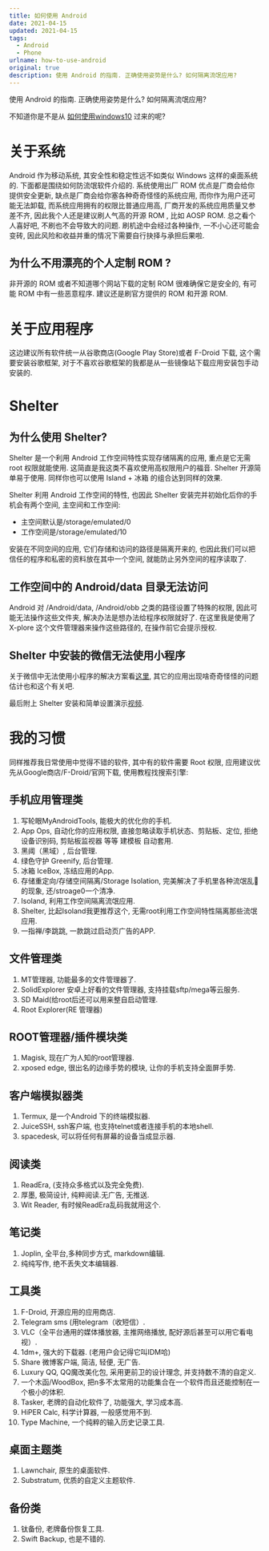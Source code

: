 ```yaml
---
title: 如何使用 Android
date: 2021-04-15
updated: 2021-04-15
tags:
  - Android
  - Phone
urlname: how-to-use-android
original: true
description: 使用 Android 的指南. 正确使用姿势是什么? 如何隔离流氓应用? 
---
```

使用 Android 的指南. 正确使用姿势是什么? 如何隔离流氓应用? 
<!--more-->

不知道你是不是从 [如何使用windows10](/post/how-to-use-windows10) 过来的呢?

# 关于系统

Android 作为移动系统, 其安全性和稳定性远不如类似 Windows 这样的桌面系统的. 下面都是围绕如何防流氓软件介绍的.
系统使用出厂 ROM 优点是厂商会给你提供安全更新, 缺点是厂商会给你塞各种奇奇怪怪的系统应用, 而你作为用户还可能无法卸载, 而系统应用拥有的权限比普通应用高, 厂商开发的系统应用质量又参差不齐, 因此我个人还是建议刷人气高的开源 ROM , 比如 AOSP ROM. 总之看个人喜好吧, 不刷也不会导致大的问题. 刷机途中会经过各种操作, 一不小心还可能会变砖, 因此风险和收益并重的情况下需要自行抉择与承担后果啦.

## 为什么不用漂亮的个人定制 ROM ?

非开源的 ROM 或者不知道哪个网站下载的定制 ROM 很难确保它是安全的, 有可能 ROM 中有一些恶意程序. 建议还是刷官方提供的 ROM 和开源 ROM.

# 关于应用程序

这边建议所有软件统一从谷歌商店(Google Play Store)或者 F-Droid 下载, 这个需要安装谷歌框架, 对于不喜欢谷歌框架的我都是从一些镜像站下载应用安装包手动安装的.

# Shelter

## 为什么使用 Shelter?

Shelter 是一个利用 Android 工作空间特性实现存储隔离的应用, 重点是它无需 root 权限就能使用. 这简直是我这类不喜欢使用高权限用户的福音. Shelter 开源简单易于使用. 同样你也可以使用 Island + 冰箱 的组合达到同样的效果.

Shelter 利用 Android 工作空间的特性, 也因此 Shelter 安装完并初始化后你的手机会有两个空间, 主空间和工作空间:
- 主空间默认是/storage/emulated/0
- 工作空间是/storage/emulated/10

安装在不同空间的应用, 它们存储和访问的路径是隔离开来的, 也因此我们可以把信任的程序和私密的资料放在其中一个空间, 就能防止另外空间的程序读取了.

## 工作空间中的 Android/data 目录无法访问

Android 对 /Android/data, /Android/obb 之类的路径设置了特殊的权限, 因此可能无法操作这些文件夹, 解决办法是想办法给程序权限就好了. 在这里我是使用了 X-plore 这个文件管理器来操作这些路径的, 在操作前它会提示授权.

## Shelter 中安装的微信无法使用小程序

关于微信中无法使用小程序的解决方案看[这里](https://www.52pojie.cn/thread-1051304-1-1.html), 其它的应用出现啥奇奇怪怪的问题估计也和这个有关吧.

最后附上 Shelter 安装和简单设置演示[视频](https://b23.tv/0RArGf).

# 我的习惯

同样推荐我日常使用中觉得不错的软件, 其中有的软件需要 Root 权限, 应用建议优先从Google商店/F-Droid/官网下载, 使用教程找搜索引擎:

## 手机应用管理类

1. 写轮眼MyAndroidTools, 能极大的优化你的手机.
2. App Ops, 自动化你的应用权限, 直接忽略读取手机状态、剪贴板、定位, 拒绝设备识别码, 剪贴板监视器 等等 建模板 自动套用.
3. 黑阈（黑域）, 后台管理.
4. 绿色守护 Greenify, 后台管理.
5. 冰箱 IceBox, 冻结应用的App.
6. 存储重定向/存储空间隔离/Storage Isolation, 完美解决了手机里各种流氓乱💩的现象, 还/stroage0一个清净.
7. Isoland, 利用工作空间隔离流氓应用.
8. Shelter, 比起Isoland我更推荐这个, 无需root利用工作空间特性隔离那些流氓应用.
9. 一指禅/李跳跳, 一款跳过启动页广告的APP.

## 文件管理类

1. MT管理器, 功能最多的文件管理器了.
2. SolidExplorer 安卓上好看的文件管理器, 支持挂载sftp/mega等云服务.
3. SD Maid(给root后还可以用来整自启动管理.
4. Root Explorer(RE 管理器)

## ROOT管理器/插件模块类

1. Magisk, 现在广为人知的root管理器.
2. xposed edge, 很出名的边缘手势的模块, 让你的手机支持全面屏手势.

## 客户端模拟器类

1. Termux, 是一个Android 下的终端模拟器.
2. JuiceSSH, ssh客户端, 也支持telnet或者连接手机的本地shell.
3. spacedesk, 可以将任何有屏幕的设备当成显示器.

## 阅读类

1. ReadEra, (支持众多格式以及完全免费).
2. 厚墨, 极简设计, 纯粹阅读.无广告, 无推送.
3. Wit Reader, 有时候ReadEra乱码我就用这个.

## 笔记类

1. Joplin, 全平台,多种同步方式, markdown编辑.
2. 纯纯写作, 绝不丢失文本编辑器.

## 工具类

1. F-Droid, 开源应用的应用商店.
2. Telegram sms (用telegram（收短信）.
3. VLC（全平台通用的媒体播放器, 主推网络播放, 配好源后甚至可以用它看电视）.
4. 1dm+, 强大的下载器. (老用户会记得它叫IDM哈)
5. Share 微博客户端, 简洁, 轻便, 无广告.
6. Luxury QQ, QQ魔改美化包, 采用更前卫的设计理念, 并支持数不清的自定义.
7. 一个木函/WoodBox, 把n多不太常用的功能集合在一个软件而且还能控制在一个极小的体积.
8. Tasker, 老牌的自动化软件了, 功能强大, 学习成本高.
9. HiPER Calc, 科学计算器, 一般感觉用不到.
10. Type Machine, 一个纯粹的输入历史记录工具.

## 桌面主题类

1. Lawnchair, 原生的桌面软件.
2. Substratum, 优质的自定义主题软件.

## 备份类

1. 钛备份, 老牌备份恢复工具.
2. Swift Backup, 也是不错的.